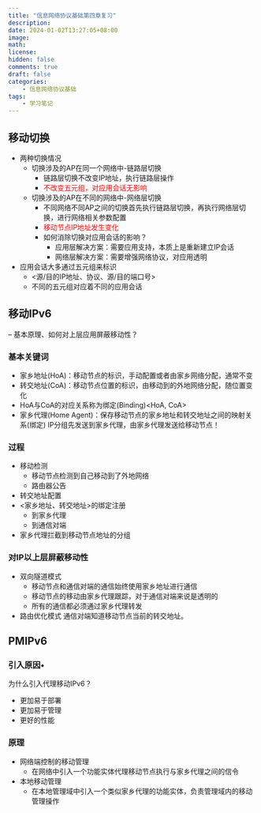 ```yaml
---
title: "信息网络协议基础第四章复习"
description: 
date: 2024-01-02T13:27:05+08:00
image: 
math: 
license: 
hidden: false
comments: true
draft: false
categories:
    - 信息网络协议基础
tags:
    - 学习笔记
---
```



## 移动切换
- 两种切换情况
	- 切换涉及的AP在同一个网络中-链路层切换
		- 链路层切换不改变IP地址，执行链路层操作
		- <font color="#ff0000">不改变五元组，对应用会话无影响</font>
	- 切换涉及的AP在不同的网络中-网络层切换
		- 不同网络不同AP之间的切换首先执行链路层切换，再执行网络层切换，进行网络相关参数配置
		- <font color="#ff0000">移动节点IP地址发生变化</font>
		- 如何消除切换对应用会话的影响？
			- 应用层解决方案：需要应用支持，本质上是重新建立IP会话
			- 网络层解决方案：需要增强网络协议，对应用透明
- 应用会话大多通过五元组来标识
	- <源/目的IP地址、协议、源/目的端口号>
	- 不同的五元组对应着不同的应用会话

## 移动IPv6
– 基本原理、如何对上层应用屏蔽移动性？
### 基本关键词
- 家乡地址(HoA)：移动节点的标识，手动配置或者由家乡网络分配，通常不变
- 转交地址(CoA)：移动节点位置的标识，由移动到的外地网络分配，随位置变化
- HoA与CoA的对应关系称为绑定(Binding)<HoA, CoA>
- 家乡代理(Home Agent)：保存移动节点的家乡地址和转交地址之间的映射关系(绑定)
IP分组先发送到家乡代理，由家乡代理发送给移动节点！

### 过程
- 移动检测
	- 移动节点检测到自己移动到了外地网络
	- 路由器公告
- 转交地址配置
- <家乡地址、转交地址>的绑定注册
	- 到家乡代理
	- 到通信对端
- 家乡代理拦截到移动节点地址的分组

### 对IP以上层屏蔽移动性
- 双向隧道模式
	- 移动节点和通信对端的通信始终使用家乡地址进行通信
	- 移动节点的移动由家乡代理跟踪，对于通信对端来说是透明的
	- 所有的通信都必须通过家乡代理转发
- 路由优化模式
	通信对端知道移动节点当前的转交地址。

## PMIPv6

### 引入原因•
为什么引入代理移动IPv6？
- 更加易于部署
- 更加易于管理
- 更好的性能
 ### 原理
 - 网络端控制的移动管理
	 - 在网络中引入一个功能实体代理移动节点执行与家乡代理之间的信令
- 本地移动管理
	- 在本地管理域中引入一个类似家乡代理的功能实体，负责管理域内的移动管理操作
